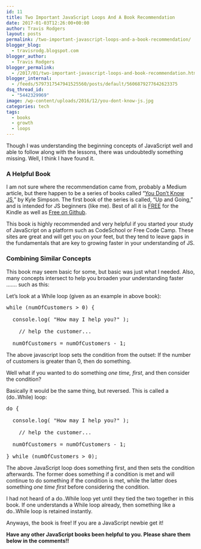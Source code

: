 ```yaml
---
id: 11
title: Two Important JavaScript Loops And A Book Recommendation
date: 2017-01-03T12:26:00+00:00
author: Travis Rodgers
layout: posts
permalink: /two-important-javascript-loops-and-a-book-recommendation/
blogger_blog:
  - travisrodg.blogspot.com
blogger_author:
  - Travis Rodgers
blogger_permalink:
  - /2017/01/two-important-javascript-loops-and-book-recommendation.html
blogger_internal:
  - /feeds/5797317547941525560/posts/default/5606879277642623375
dsq_thread_id:
  - "5442329969"
image: /wp-content/uploads/2016/12/you-dont-know-js.jpg
categories: tech
tags:
  - books
  - growth
  - loops
---
```

Though I was understanding the beginning concepts of JavaScript well and able to follow along with the lessons, there was undoubtedly something missing. Well, I think I have found it.

### A Helpful Book

I am not sure where the recommendation came from, probably a Medium article, but there happen to be a series of books called &#8220;<a href="https://www.amazon.com/You-Dont-Know-JS-Going-ebook/dp/B00V20DQU8/ref=dp_kinw_strp_1" target="_blank">You Don&#8217;t Know JS</a>,&#8221; by Kyle Simpson. The first book of the series is called, &#8220;Up and Going,&#8221; and is intended for JS beginners (like me). Best of all it is <a href="https://www.amazon.com/You-Dont-Know-JS-Going-ebook/dp/B00V20DQU8/ref=dp_kinw_strp_1" target="_blank">FREE</a> for the Kindle as well as <a href="https://github.com/getify/You-Dont-Know-JS" target="_blank">Free on Github</a>.

This book is highly recommended and very helpful if you started your study of JavaScript on a platform such as CodeSchool or Free Code Camp. These sites are great and will get you on your feet, but they tend to leave gaps in the fundamentals that are key to growing faster in your understanding of JS.

### Combining Similar Concepts

This book may seem basic for some, but basic was just what I needed. Also, many concepts intersect to help you broaden your understanding faster &#8230;&#8230;. such as this:

Let&#8217;s look at a While loop (given as an example in above book):

<pre class="whitespace-before:1 whitespace-after:1 lang:default decode:true ">while (numOfCustomers &gt; 0) {
  
  console.log( "How may I help you?" );

    // help the customer...

  numOfCustomers = numOfCustomers - 1;</pre>

The above javascript loop sets the condition from the outset: If the number of customers is greater than 0, then do something.

Well what if you wanted to do something _one time, first_, and then consider the condition?

Basically it would be the same thing, but reversed. This is called a (do..While) loop:

<pre class="whitespace-before:1 whitespace-after:1 lang:default decode:true">do {

  console.log( "How may I help you?" );

    // help the customer...

  numOfCustomers = numOfCustomers - 1;

} while (numOfCustomers &gt; 0);</pre>

The above JavaScript loop does something first, and then sets the condition afterwards. The former does something if a condition is met and will continue to do something if the condition is met, while the latter does something _one time first_ before considering the condition.

I had not heard of a do..While loop yet until they tied the two together in this book. If one understands a While loop already, then something like a do..While loop is retained instantly.

Anyways, the book is free! If you are a JavaScript newbie get it!

**Have any other JavaScript books been helpful to you. Please share them below in the comments!!**